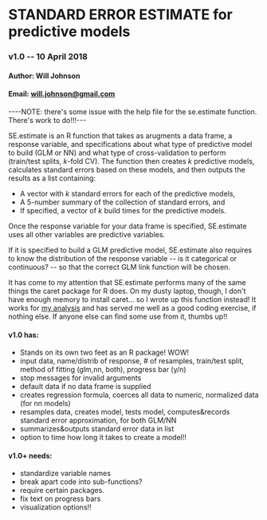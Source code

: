 # STANDARD ERROR ESTIMATE for predictive models

### v1.0 -- 10 April 2018

#### Author: Will Johnson
#### Email: will.johnson@gmail.com

----NOTE: there's some issue with the help file for the se.estimate function.  There's work to do!!!---

SE.estimate is an R function that takes as arugments a data frame, a response variable, and specifications about what type of predictive model
to build (GLM or NN) and what type of cross-validation to perform (train/test splits, _k_-fold CV).  The function then creates _k_ predictive models,
calculates standard errors based on these models, and then outputs the results as a list containing:

* A vector with _k_ standard errors for each of the predictive models,
* A 5-number summary of the collection of standard errors, and
* If specified, a vector of _k_ build times for the predictive models.

Once the response variable for your data frame is specified, SE.estimate uses all other variables are predictive variables.

If it is specified to build a GLM predictive model, SE.estimate also requires to know the distribution of the response variable -- is it categorical
or continuous? -- so that the correct GLM link function will be chosen.

It has come to my attention that SE.estimate performs many of the same things the caret package for R does.  On my dusty laptop, though, I don't
have enough memory to install caret... so I wrote up this function instead!  It works for [my analysis](https://github.com/wj107/495project) and
has served me well as a good coding exercise, if nothing else.  If anyone else can find some use from it, thumbs up!!

#### v1.0 has:
* Stands on its own two feet as an R package!  WOW!
* input data, name/distrib of response, # of resamples, train/test split, method of fitting (glm,nn, both), progress bar (y/n)
* stop messages for invalid arguments
* default data if no data frame is supplied
* creates regression formula, coerces all data to numeric, normalized data (for nn models)
* resamples data, creates model, tests model, computes&records standard error approximation, for both GLM/NN
* summarizes&outputs standard error data in list
* option to time how long it takes to create a model!!

#### v1.0+ needs:
* standardize variable names
* break apart code into sub-functions?
* require certain packages.
* fix text on progress bars
* visualization options!!
